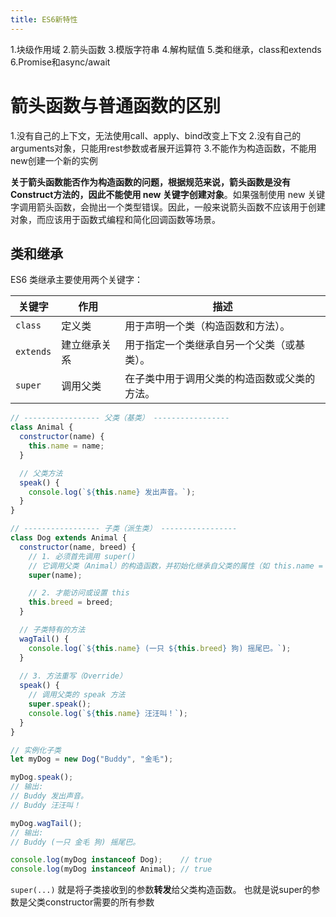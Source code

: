 ```yaml
---
title: ES6新特性
---
```

1.块级作用域
2.箭头函数
3.模版字符串
4.解构赋值
5.类和继承，class和extends
6.Promise和async/await

# 箭头函数与普通函数的区别

1.没有自己的上下文，无法使用call、apply、bind改变上下文
2.没有自己的arguments对象，只能用rest参数或者展开运算符
3.不能作为构造函数，不能用new创建一个新的实例

**关于箭头函数能否作为构造函数的问题，根据规范来说，箭头函数是没有 Construct方法的，因此不能使用 new 关键字创建对象**。如果强制使用 new 关键字调用箭头函数，会抛出一个类型错误。因此，一般来说箭头函数不应该用于创建对象，而应该用于函数式编程和简化回调函数等场景。

## 类和继承

ES6 类继承主要使用两个关键字：

|**关键字**|**作用**|**描述**|
|---|---|---|
|$\texttt{class}$|定义类|用于声明一个类（构造函数和方法）。|
|$\texttt{extends}$|建立继承关系|用于指定一个类继承自另一个父类（或基类）。|
|$\texttt{super}$|调用父类|在子类中用于调用父类的构造函数或父类的方法。|
```js
// ----------------- 父类（基类） -----------------
class Animal {
  constructor(name) {
    this.name = name;
  }

  // 父类方法
  speak() {
    console.log(`${this.name} 发出声音。`);
  }
}

// ----------------- 子类（派生类） -----------------
class Dog extends Animal {
  constructor(name, breed) {
    // 1. 必须首先调用 super()
    // 它调用父类（Animal）的构造函数，并初始化继承自父类的属性（如 this.name = name）
    super(name); 

    // 2. 才能访问或设置 this
    this.breed = breed; 
  }

  // 子类特有的方法
  wagTail() {
    console.log(`${this.name} (一只 ${this.breed} 狗) 摇尾巴。`);
  }
  
  // 3. 方法重写（Override）
  speak() {
    // 调用父类的 speak 方法
    super.speak();
    console.log(`${this.name} 汪汪叫！`);
  }
}

// 实例化子类
let myDog = new Dog("Buddy", "金毛");

myDog.speak(); 
// 输出:
// Buddy 发出声音。
// Buddy 汪汪叫！

myDog.wagTail(); 
// 输出:
// Buddy (一只 金毛 狗) 摇尾巴。

console.log(myDog instanceof Dog);    // true
console.log(myDog instanceof Animal); // true
```

`super(...)` 就是将子类接收到的参数**转发**给父类构造函数。
也就是说super的参数是父类constructor需要的所有参数